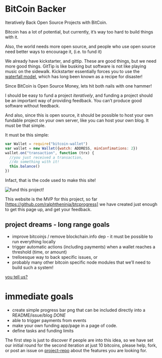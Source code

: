 # BitCoin Backer

Iteratively Back Open Source Projects with BitCoin.

Bitcoin has a lot of potential, but currently,
it’s way too hard to build things with it.

Also, the world needs more open source,
and people who use open source need better ways to encourage it, (i.e. to fund it)

We already have kickstarter, and gittip.
These are good things, but we need more good things.
GitTip is like busking but software is not like playing music on the sidewalk.
Kickstarter essentially forces you to use the
[waterfall model](https://en.wikipedia.org/wiki/Waterfall_model),
which has long been known as a recipe for disaster!

Since BitCoin is Open Source Money, lets hit both nails with one hammer!

I should be easy to fund a project _iteratively_,
and funding a project should be an important way of providing feedback.
You can’t produce good software without feedback.

And also, since this is open source,
it should be possible to host your own fundable project on your own server,
like you can host your own blog. It must be that simple.

It must be this simple:

``` js
var Wallet = require("bitcoin-wallet")
var wallet = new Wallet({watch: ADDRESS, minConfimations: 2})
wallet.on("transaction", function (trx) {
  //you just received a transaction,
  //do something with it!
  this.balance()
})
```

Infact, that is the code used to make this site!

![fund this project!](/1EU3zgQiyDphRH3d12Cbr1UzEujNtkyKeN/10)

This website is the MVP for this project, so far 
[https://github.com/ralphtheninja/btcprogress] we have created just enough
to get this page up, and get your feedback.

## project dreams - long range goals

* improve bitcoinjs / remove blockchain.info dep -
it must be possible to run everything locally 
* trigger automatic actions (including payments) when a wallet reaches a threshold
  (time, or amount)
* trelloesque way to back specific issues, or 
* probably many other bitcoin specific node modules that we’ll need to build such a system!

[you tell us?](https://github.com/ralphtheninja/btcprogress/issues/new)

# immediate goals

* create simple progress bar png that can be included directly into a README/issue/blog *DONE*
* able to trigger payments from events
* make your own funding app/page in a page of code.
* define tasks and funding limits

The first step is just to discover if people are into this idea,
so we have set our initial round for the second iteration at just 10 bitcoins,
please help, fork, or post an issue on 
[project-repo](https://github.com/ralphtheninja/btcprogress/issues/new)
about the features you are looking for.



